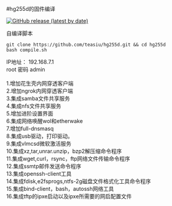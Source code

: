 #hg255d的固件编译

[![GitHub release (latest by date)](https://img.shields.io/github/v/release/teasiu/hg255d?style=for-the-badge&label=Download)](https://github.com/teasiu/hg255d/releases/latest)


自编译脚本
````
git clone https://github.com/teasiu/hg255d.git && cd hg255d
bash compile.sh
````

IP地址： 192.168.7.1 
<br>root 密码 admin
<br>
<br>1.增加花生壳内网穿透客户端
<br>2.增加ngrok内网穿透客户端
<br>3.集成samba文件共享服务
<br>4.集成nfs文件共享服务
<br>5.增加进阶设置界面
<br>6.集成网络唤醒wol和etherwake
<br>7.增加full-dnsmasq
<br>8.集成usb驱动，打印驱动。
<br>9.集成vlmcsd微软激活服务
<br>10.集成xz,tar,unrar.unzip，bzp2解压缩命令程序
<br>11.集成wget,curl，rsync，ftp网络文件传输命令程序
<br>12.集成ssmtp邮件发送命令程序
<br>13.集成openssh-client工具
<br>14.集成fdisk,e2fsprogs,ntfs-2g磁盘文件格式化工具命令程序
<br>15.集成bind-client，bash，autossh网络工具
<br>16.集成tftp的ipxe启动以及ipxe所需要的网启配置文件


